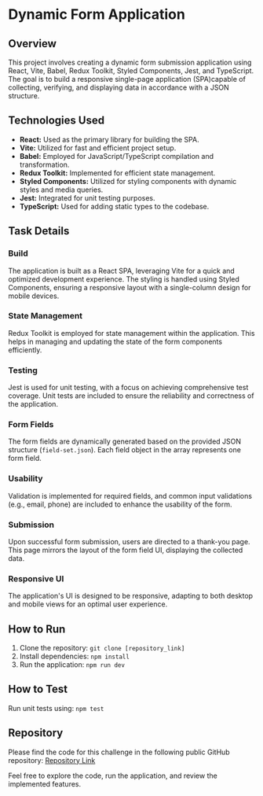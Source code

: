 # Dynamic Form Application

## Overview

This project involves creating a dynamic form submission application using React, Vite, Babel, Redux Toolkit, Styled Components, Jest, and TypeScript. The goal is to build a responsive single-page application (SPA)capable of collecting, verifying, and displaying data in accordance with a JSON structure.

## Technologies Used

- **React:** Used as the primary library for building the SPA.
- **Vite:** Utilized for fast and efficient project setup.
- **Babel:** Employed for JavaScript/TypeScript compilation and transformation.
- **Redux Toolkit:** Implemented for efficient state management.
- **Styled Components:** Utilized for styling components with dynamic styles and media queries.
- **Jest:** Integrated for unit testing purposes.
- **TypeScript:** Used for adding static types to the codebase.

## Task Details

### Build

The application is built as a React SPA, leveraging Vite for a quick and optimized development experience. The styling is handled using Styled Components, ensuring a responsive layout with a single-column design for mobile devices.

### State Management

Redux Toolkit is employed for state management within the application. This helps in managing and updating the state of the form components efficiently.

### Testing

Jest is used for unit testing, with a focus on achieving comprehensive test coverage. Unit tests are included to ensure the reliability and correctness of the application.

### Form Fields

The form fields are dynamically generated based on the provided JSON structure (`field-set.json`). Each field object in the array represents one form field.

### Usability

Validation is implemented for required fields, and common input validations (e.g., email, phone) are included to enhance the usability of the form.

### Submission

Upon successful form submission, users are directed to a thank-you page. This page mirrors the layout of the form field UI, displaying the collected data.

### Responsive UI

The application's UI is designed to be responsive, adapting to both desktop and mobile views for an optimal user experience.

## How to Run

1. Clone the repository: `git clone [repository_link]`
2. Install dependencies: `npm install`
3. Run the application: `npm run dev`

## How to Test

Run unit tests using: `npm test`

## Repository

Please find the code for this challenge in the following public GitHub repository: [Repository Link](https://github.com/Ash19-88/front-end-challenge.git)

Feel free to explore the code, run the application, and review the implemented features.
